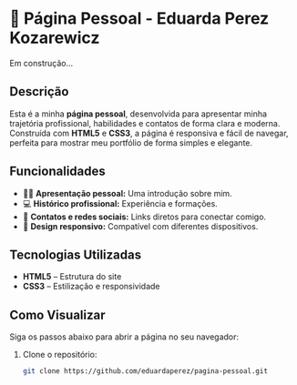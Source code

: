 # 🌟 Página Pessoal - Eduarda Perez Kozarewicz

Em construção...

## Descrição

Esta é a minha **página pessoal**, desenvolvida para apresentar minha trajetória profissional, habilidades e contatos de forma clara e moderna.  
Construída com **HTML5** e **CSS3**, a página é responsiva e fácil de navegar, perfeita para mostrar meu portfólio de forma simples e elegante.

## Funcionalidades

- 👩‍💼 **Apresentação pessoal:** Uma introdução sobre mim.  
- 💻 **Histórico profissional:** Experiência e formações.  
- 📱 **Contatos e redes sociais:** Links diretos para conectar comigo.  
- 📐 **Design responsivo:** Compatível com diferentes dispositivos.  

## Tecnologias Utilizadas

- **HTML5** – Estrutura do site  
- **CSS3** – Estilização e responsividade  

## Como Visualizar

Siga os passos abaixo para abrir a página no seu navegador:

1. Clone o repositório:

   ```bash
   git clone https://github.com/eduardaperez/pagina-pessoal.git
